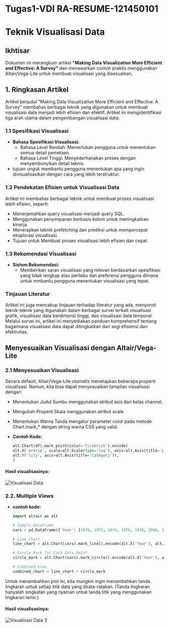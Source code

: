 # Tugas1-VDI RA-RESUME-121450101

# Teknik Visualisasi Data

## Ikhtisar
Dokumen ini merangkum artikel **"Making Data Visualization More Efficient and Effective: A Survey"** dan menawarkan contoh praktis menggunakan Altair/Vega-Lite untuk membuat visualisasi yang disesuaikan.

## 1. Ringkasan Artikel

Artikel berjudul "Making Data Visualization More Efficient and Effective: A Survey" membahas berbagai teknik yang digunakan untuk membuat visualisasi data menjadi lebih efisien dan efektif. Artikel ini mengidentifikasi tiga arah utama dalam pengembangan visualisasi data:

### 1.1 Spesifikasi Visualisasi

- **Bahasa Spesifikasi Visualisasi:**
  - Bahasa Level Rendah: Memerlukan pengguna untuk menentukan semua detail pemetaan.
  - Bahasa Level Tinggi: Menyederhanakan proses dengan menyembunyikan detail teknis.
- tujuan unguk membantu pengguna menentukan apa yang ingin divisualisasikan dengan cara yang lebih terstruktur.

### 1.2 Pendekatan Efisien untuk Visualisasi Data

Artikel ini membahas berbagai teknik untuk membuat proses visualisasi lebih efisien, seperti:
  - Menerjemahkan query visualisasi menjadi query SQL.
  - Menggunakan penyimpanan berbasis kolom untuk meningkatkan kinerja.
  - Menerapkan teknik prefetching dan prediksi untuk mempercepat eksplorasi visualisasi.
- Tujuan untuk Membuat proses visualisasi lebih efisien dan cepat.

### 1.3 Rekomendasi Visualisasi

- **Sistem Rekomendasi:**
  - Memberikan saran visualisasi yang relevan berdasarkan spesifikasi yang tidak lengkap atau perilaku dan preferensi pengguna dImana untuk mmbantu pengguna menentukan visualisasi yang tepat.

### Tinjauan Literatur

Artikel ini juga mencakup tinjauan terhadap literatur yang ada, menyoroti teknik-teknik yang digunakan dalam berbagai survei terkait visualisasi grafik, visualisasi data berdimensi tinggi, dan visualisasi data temporal. Melalui survei ini, artikel ini menyediakan panduan komprehensif tentang bagaimana visualisasi data dapat ditingkatkan dari segi efisiensi dan efektivitas.


## Menyesuaikan Visualisasi dengan Altair/Vega-Lite

### 2.1 Menyesuaikan Visualisasi
Secara default, Altair/Vega-Lite otomatis menetapkan beberapa properti visualisasi. Namun, kita bisa dapat menyesuaikan tampilan visualisasi dengan:

- Menentukan Judul Sumbu menggunakan atribut axis dari kelas channel.
- Mengubah Properti Skala menggunakan atribut scale.
- Menentukan Warna Tanda mengatur parameter color pada metode Chart.mark_* dengan string warna CSS yang valid.

- **Contoh Kode:**
  ```python
  alt.Chart(df).mark_point(color='firebrick').encode(
  alt.X('precip', scale=alt.Scale(type='log'), axis=alt.Axis(title='Log-Scaled Values')),
  alt.Y('city', axis=alt.Axis(title='Category')),
  )

#### Hasil visualisasinya:
![Visualisasi Data](https://github.com/nadiaftryani/Tugas-1-VDI-RESUME/blob/main/visualization.png)


### 2.2. Multiple Views

- **contoh kode:**
  ```python
  import altair as alt

  # Sample DataFrame
  cars = pd.DataFrame({'Year': [1970, 1972, 1974, 1976, 1978, 1980, 1982],'Miles_per_Gallon': [5, 10, 15, 20, 25, 30, 35]})

  # Line Chart
  line_chart = alt.Chart(cars).mark_line().encode(alt.X('Year'), alt.Y('average(Miles_per_Gallon)'))

  # Circle Mark for Each Data Point
  circle_mark = alt.Chart(cars).mark_circle().encode(alt.X('Year'), alt.Y('average(Miles_per_Gallon)'))

  # Combined View
  combined_chart = line_chart + circle_mark

Untuk menambahkan plot ini, kita mungkin ingin menambahkan tanda lingkaran untuk setiap titik data yang dirata-ratakan. (Tanda lingkaran hanyalah singkatan yang nyaman untuk tanda titik yang menggunakan lingkaran terisi.)

#### Hasil visualisasinya:
![Visualisasi Data 3](https://github.com/nadiaftryani/Tugas-1-VDI-RESUME/blob/main/visualization3.png)
